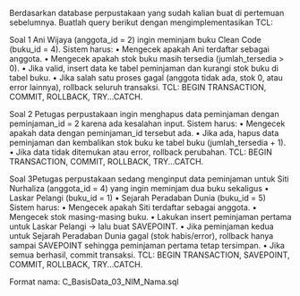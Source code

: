 Berdasarkan database perpustakaan yang sudah kalian buat di pertemuan sebelumnya. Buatlah query berikut dengan mengimplementasikan TCL:

Soal 1 Ani Wijaya (anggota_id = 2) ingin meminjam buku Clean Code (buku_id = 4).
Sistem harus:
•⁠  ⁠Mengecek apakah Ani terdaftar sebagai anggota.
•⁠  ⁠Mengecek apakah stok buku masih tersedia (jumlah_tersedia > 0).
•⁠  ⁠Jika valid, insert data ke tabel peminjaman dan kurangi stok buku di tabel buku.
•⁠  ⁠Jika salah satu proses gagal (anggota tidak ada, stok 0, atau error lainnya), rollback seluruh transaksi.
TCL: BEGIN TRANSACTION, COMMIT, ROLLBACK, TRY...CATCH.

Soal 2
Petugas perpustakaan ingin menghapus data peminjaman dengan peminjaman_id = 2 karena ada kesalahan input.
Sistem harus:
•⁠  ⁠Mengecek apakah data dengan peminjaman_id tersebut ada.
•⁠  ⁠Jika ada, hapus data peminjaman dan kembalikan stok buku ke tabel buku (jumlah_tersedia + 1).
•⁠  ⁠Jika data tidak ditemukan atau error, rollback perubahan.
TCL: BEGIN TRANSACTION, COMMIT, ROLLBACK, TRY...CATCH.

Soal 3Petugas perpustakaan sedang menginput data peminjaman untuk Siti Nurhaliza (anggota_id = 4) yang ingin meminjam dua buku sekaligus
•⁠  ⁠Laskar Pelangi (buku_id = 1)
•⁠  ⁠Sejarah Peradaban Dunia (buku_id = 5)
Sistem harus:
•⁠  ⁠Mengecek apakah Siti terdaftar sebagai anggota.
•⁠  ⁠Mengecek stok masing-masing buku.
•⁠  ⁠Lakukan insert peminjaman pertama untuk Laskar Pelangi → lalu buat SAVEPOINT.
•⁠  ⁠Jika peminjaman kedua untuk Sejarah Peradaban Dunia gagal (stok habis/error), rollback hanya sampai SAVEPOINT sehingga peminjaman pertama tetap tersimpan.
•⁠  ⁠Jika semua berhasil, commit transaksi.
TCL: BEGIN TRANSACTION, SAVEPOINT, COMMIT, ROLLBACK, TRY...CATCH.

Format nama: 
C_BasisData_03_NIM_Nama.sql
